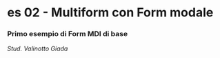 # es 02 - Multiform con Form modale

### Primo esempio di Form MDI di base

_Stud. Valinotto Giada_
